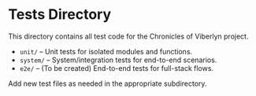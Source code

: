 # Tests Directory

This directory contains all test code for the Chronicles of Viberlyn project.

- `unit/` – Unit tests for isolated modules and functions.
- `system/` – System/integration tests for end-to-end scenarios.
- `e2e/` – (To be created) End-to-end tests for full-stack flows.

Add new test files as needed in the appropriate subdirectory.
